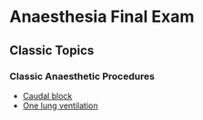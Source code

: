 # Anaesthesia Final Exam

## Classic Topics

### Classic Anaesthetic Procedures

- [Caudal block](caudal_block.htm)
- [One lung ventilation](one_lung_ventilation.htm)
